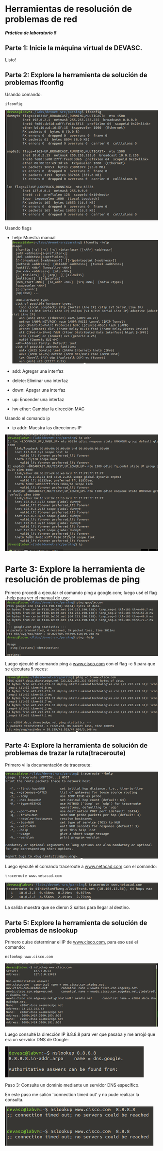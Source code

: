# Herramientas de resolución de problemas de red

**_Práctica de laboratorio 5_**

## Parte 1: Inicie la máquina virtual de DEVASC.

Listo!

## Parte 2: Explore la herramienta de solución de problemas ifconfig

Usando comando:

```bash
ifconfig
```

![alt text](images/image.png)

Usando flags

- help: Muestra manual
  ![alt text](images/image-1.png)

- add: Agregar una interfaz

- delete: Eliminar una interfaz

- down: Apagar una interfaz

- up: Encender una interfaz

- hw ether: Cambiar la dirección MAC

Usando el comando ip

- ip addr: Muestra las direcciones IP

![alt text](images/image-2.png)

# Parte 3: Explore la herramienta de resolución de problemas de ping

Primero procedí a ejecutar el comando ping a google.com; luego usé el flag -help para ver el manual de uso:
![alt text](images/image-3.png)

Luego ejecuté el comando ping a www.cisco.com con el flag -c 5 para que se ejecutara 5 veces:

![alt text](images/image-4.png)

## Parte 4: Explore la herramienta de solución de problemas de trazar la ruta(traceroute)

Primero vi la documentación de traceroute:

![alt text](images/image-5.png)

Luego ejecuté el comando traceroute a www.netacad.com con el comando:

```bash
traceroute www.netacad.com
```

![alt text](images/image-6.png)

La salida muestra que se dieron 2 saltos para llegar al destino.

## Parte 5: Explore la herramienta de solución de problemas de nslookup

Primero quise determinar el IP de www.cisco.com, para eso usé el comando:

```bash
nslookup www.cisco.com
```

![alt text](images/image-7.png)

Luego consulté la dirección IP 8.8.8.8 para ver que pasaba y me arrojó que era un servidor DNS de Google:

![alt text](images/image-8.png)

Paso 3: Consulte un dominio mediante un servidor DNS específico.

En este paso me salión 'connection timed out' y no pude realizar la consulta.

![alt text](images/image-9.png)
